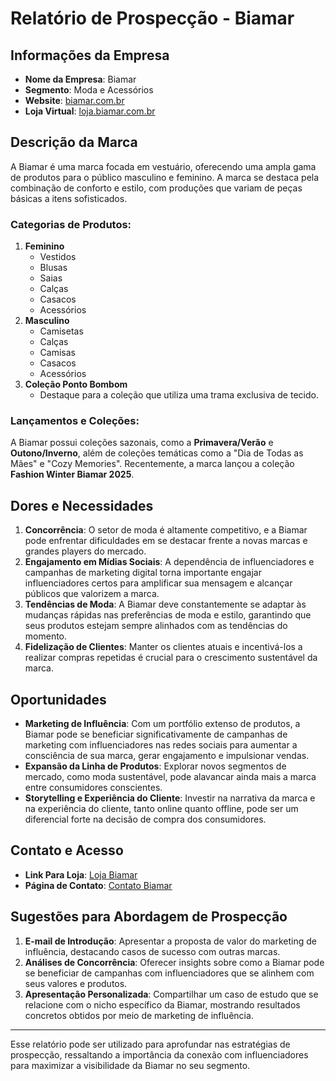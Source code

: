 # Relatório de Prospecção - Biamar

## Informações da Empresa
- **Nome da Empresa**: Biamar
- **Segmento**: Moda e Acessórios
- **Website**: [biamar.com.br](http://www.biamar.com.br)
- **Loja Virtual**: [loja.biamar.com.br](https://www.loja.biamar.com.br)

## Descrição da Marca
A Biamar é uma marca focada em vestuário, oferecendo uma ampla gama de produtos para o público masculino e feminino. A marca se destaca pela combinação de conforto e estilo, com produções que variam de peças básicas a itens sofisticados.

### Categorias de Produtos:
1. **Feminino**
   - Vestidos
   - Blusas
   - Saias
   - Calças
   - Casacos
   - Acessórios
2. **Masculino**
   - Camisetas
   - Calças
   - Camisas
   - Casacos
   - Acessórios
3. **Coleção Ponto Bombom**
   - Destaque para a coleção que utiliza uma trama exclusiva de tecido.

### Lançamentos e Coleções:
A Biamar possui coleções sazonais, como a **Primavera/Verão** e **Outono/Inverno**, além de coleções temáticas como a "Dia de Todas as Mães" e "Cozy Memories". Recentemente, a marca lançou a coleção **Fashion Winter Biamar 2025**.

## Dores e Necessidades
1. **Concorrência**: O setor de moda é altamente competitivo, e a Biamar pode enfrentar dificuldades em se destacar frente a novas marcas e grandes players do mercado.
2. **Engajamento em Mídias Sociais**: A dependência de influenciadores e campanhas de marketing digital torna importante engajar influenciadores certos para amplificar sua mensagem e alcançar públicos que valorizem a marca.
3. **Tendências de Moda**: A Biamar deve constantemente se adaptar às mudanças rápidas nas preferências de moda e estilo, garantindo que seus produtos estejam sempre alinhados com as tendências do momento.
4. **Fidelização de Clientes**: Manter os clientes atuais e incentivá-los a realizar compras repetidas é crucial para o crescimento sustentável da marca.

## Oportunidades
- **Marketing de Influência**: Com um portfólio extenso de produtos, a Biamar pode se beneficiar significativamente de campanhas de marketing com influenciadores nas redes sociais para aumentar a consciência de sua marca, gerar engajamento e impulsionar vendas.
- **Expansão da Linha de Produtos**: Explorar novos segmentos de mercado, como moda sustentável, pode alavancar ainda mais a marca entre consumidores conscientes.
- **Storytelling e Experiência do Cliente**: Investir na narrativa da marca e na experiência do cliente, tanto online quanto offline, pode ser um diferencial forte na decisão de compra dos consumidores.

## Contato e Acesso
- **Link Para Loja**: [Loja Biamar](https://www.loja.biamar.com.br)
- **Página de Contato**: [Contato Biamar](https://www.loja.biamar.com.br/pages/atendimento-biamar)  

## Sugestões para Abordagem de Prospecção 
1. **E-mail de Introdução**: Apresentar a proposta de valor do marketing de influência, destacando casos de sucesso com outras marcas.
2. **Análises de Concorrência**: Oferecer insights sobre como a Biamar pode se beneficiar de campanhas com influenciadores que se alinhem com seus valores e produtos.
3. **Apresentação Personalizada**: Compartilhar um caso de estudo que se relacione com o nicho específico da Biamar, mostrando resultados concretos obtidos por meio de marketing de influência.

---

Esse relatório pode ser utilizado para aprofundar nas estratégias de prospecção, ressaltando a importância da conexão com influenciadores para maximizar a visibilidade da Biamar no seu segmento.